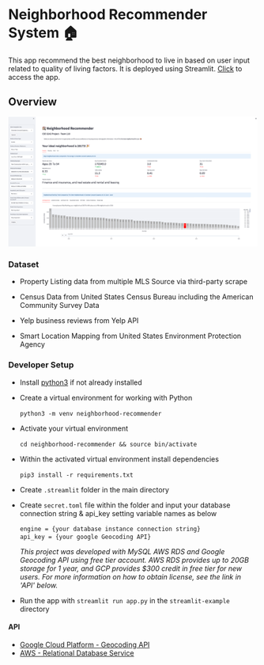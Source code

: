 
# Neighborhood Recommender System :house:

This app recommend the best neighborhood to live in based on user input related to quality of living factors. It is deployed using Streamlit.
[Click](https://hhong96-neighborhood-recommender-app-6szh3p.streamlit.app) to access the app.



## Overview

  ![Example](/image/example.png)
 

### Dataset

- Property Listing data from multiple MLS Source via third-party scrape

- Census Data from United States Census Bureau including the American Community Survey Data

- Yelp business reviews from Yelp API

- Smart Location Mapping from United States Environment Protection Agency



### Developer Setup
  

- Install [python3](https://www.python.org/downloads/) if not already installed

- Create a virtual environment for working with Python

   ```python3 -m venv neighborhood-recommender```

- Activate your virtual environment

   ```cd neighborhood-recommender && source bin/activate```

- Within the activated virtual environment install dependencies

  ```pip3 install -r requirements.txt```

- Create `.streamlit` folder in the main directory

- Create `secret.toml` file within the folder and input your database connection string & api_key setting variable names as below

  ```
  engine = {your database instance connection string}
  api_key = {your google Geocoding API}
  ```

  *This project was developed with MySQL AWS RDS and Google Geocoding API using free tier account. AWS RDS provides up to 20GB storage for 1 year, and GCP provides $300 credit in free tier for new users. For more information on how to obtain license, see the link in 'API' below.*


- Run the app with `streamlit run app.py` in the `streamlit-example` directory



#### API


- [Google Cloud Platform - Geocoding API](https://developers.google.com/maps/documentation/geocoding/start)
- [AWS - Relational Database Service](https://aws.amazon.com/rds/free/)
